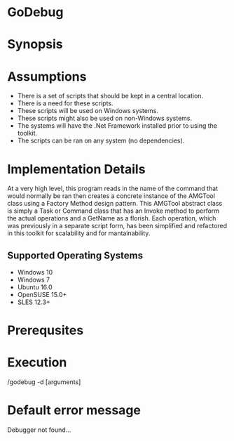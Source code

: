 # GoDebug

# Synopsis

# Assumptions
* There is a set of scripts that should be kept in a central location.
* There is a need for these scripts.
* These scripts will be used on Windows systems.
* These scripts might also be used on non-Windows systems.
* The systems will have the .Net Framework installed prior to using the toolkit.
* The scripts can be ran on any system (no dependencies).

# Implementation Details
At a very high level, this program reads in the name of the command that would normally be ran then creates a concrete instance of the AMGTool class using a Factory Method design pattern.  This AMGTool abstract class is simply a Task or Command class that has an Invoke method to perform the actual operations and a GetName as a florish.  Each operation, which was previously in a separate script form, has been simplified and refactored in this toolkit for scalability and for mantainability.

## Supported Operating Systems
* Windows 10
* Windows 7
* Ubuntu 16.0
* OpenSUSE 15.0+
* SLES 12.3+

# Prerequsites 

# Execution
<path-to-binary>/godebug -d <debug-name> [arguments]

# Default error message
Debugger not found...

